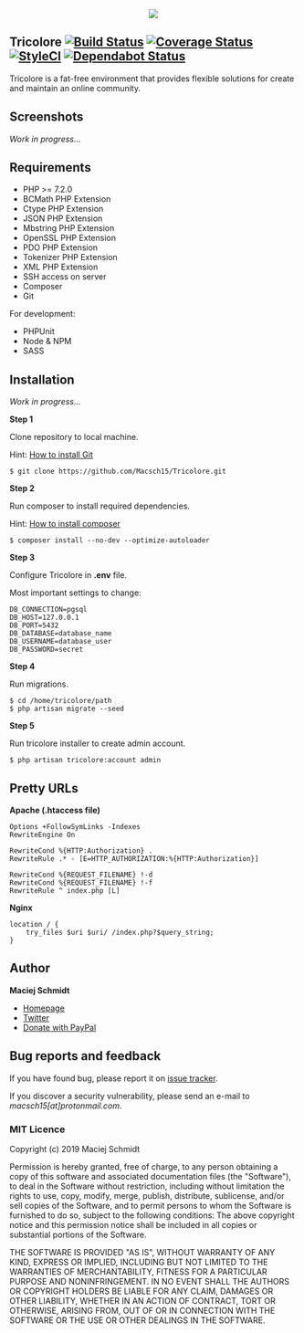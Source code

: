 <p align="center">
  <img src="https://storage.macsch15.pl/images/iBHJ8d3ADZ5DgxHVOu0JH9GBVMYimq.png">
</p>


## Tricolore [![Build Status](https://travis-ci.org/Macsch15/Tricolore.svg?branch=master)](https://travis-ci.org/Macsch15/Tricolore) [![Coverage Status](https://coveralls.io/repos/github/Macsch15/Tricolore/badge.svg)](https://coveralls.io/github/Macsch15/Tricolore) [![StyleCI](https://github.styleci.io/repos/21590926/shield?branch=master)](https://github.styleci.io/repos/21590926) [![Dependabot Status](https://api.dependabot.com/badges/status?host=github&repo=Macsch15/Tricolore)](https://dependabot.com)

Tricolore is a fat-free environment that provides flexible solutions for create and maintain an online community.

## Screenshots
*Work in progress...*

## Requirements
- PHP >= 7.2.0
- BCMath PHP Extension
- Ctype PHP Extension
- JSON PHP Extension
- Mbstring PHP Extension
- OpenSSL PHP Extension
- PDO PHP Extension
- Tokenizer PHP Extension
- XML PHP Extension
- SSH access on server
- Composer
- Git

For development:
- PHPUnit
- Node & NPM
- SASS

## Installation
*Work in progress...*

**Step 1**

Clone repository to local machine.

Hint: [How to install Git](https://git-scm.com/book/en/v2/Getting-Started-Installing-Git "Git")

```
$ git clone https://github.com/Macsch15/Tricolore.git
```

**Step 2**

Run composer to install required dependencies.

Hint: [How to install composer](https://getcomposer.org/doc/00-intro.md "Composer")

```
$ composer install --no-dev --optimize-autoloader
```

**Step 3**

Configure Tricolore in **.env** file.

Most important settings to change:
```
DB_CONNECTION=pgsql
DB_HOST=127.0.0.1
DB_PORT=5432
DB_DATABASE=database_name
DB_USERNAME=database_user
DB_PASSWORD=secret
```

**Step 4**

Run migrations.
```
$ cd /home/tricolore/path
$ php artisan migrate --seed
```

**Step 5**

Run tricolore installer to create admin account.
```
$ php artisan tricolore:account admin
```


## Pretty URLs
**Apache (.htaccess file)**
```
Options +FollowSymLinks -Indexes
RewriteEngine On

RewriteCond %{HTTP:Authorization} .
RewriteRule .* - [E=HTTP_AUTHORIZATION:%{HTTP:Authorization}]

RewriteCond %{REQUEST_FILENAME} !-d
RewriteCond %{REQUEST_FILENAME} !-f
RewriteRule ^ index.php [L]
```

**Nginx**
```
location / {
    try_files $uri $uri/ /index.php?$query_string;
}
```

## Author
**Maciej Schmidt**
- [Homepage](https://www.macsch15.pl/ "Homepage")
- [Twitter](https://twitter.com/Macsch15 "Twitter")
- [Donate with PayPal](https://www.paypal.me/MaciejSchmidt "Donate with PayPal")

## Bug reports and feedback
If you have found bug, please report it on [issue tracker](https://github.com/Macsch15/Tricolore/issues "issue tracker").

If you discover a security vulnerability, please send an e-mail to *macsch15[at]protonmail.com*.

### MIT Licence

Copyright (c) 2019 Maciej Schmidt

Permission is hereby granted, free of charge, to any person obtaining a copy 
of this software and associated documentation files (the "Software"), to deal
in the Software without restriction, including without limitation the rights
to use, copy, modify, merge, publish, distribute, sublicense, and/or sell
copies of the Software, and to permit persons to whom the Software is furnished
to do so, subject to the following conditions:
The above copyright notice and this permission notice shall be included in all
copies or substantial portions of the Software.

THE SOFTWARE IS PROVIDED "AS IS", WITHOUT WARRANTY OF ANY KIND, EXPRESS OR
IMPLIED, INCLUDING BUT NOT LIMITED TO THE WARRANTIES OF MERCHANTABILITY,
FITNESS FOR A PARTICULAR PURPOSE AND NONINFRINGEMENT. IN NO EVENT SHALL THE
AUTHORS OR COPYRIGHT HOLDERS BE LIABLE FOR ANY CLAIM, DAMAGES OR OTHER
LIABILITY, WHETHER IN AN ACTION OF CONTRACT, TORT OR OTHERWISE, ARISING FROM,
OUT OF OR IN CONNECTION WITH THE SOFTWARE OR THE USE OR OTHER DEALINGS IN
THE SOFTWARE.
